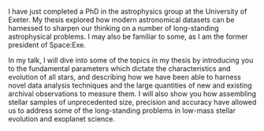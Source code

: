 I have just completed a PhD in the astrophysics group at the University of Exeter. My thesis explored how modern astronomical datasets can be harnessed to sharpen our thinking on a number of long-standing astrophysical problems. I may also be familiar to some, as I am the former president of Space:Exe. 

In my talk, I will dive into some of the topics in my thesis by introducing you to the fundamental parameters which dictate the characteristics and evolution of all stars, and describing how we have been able to harness novel data analysis techniques and the large quantities of new and existing archival observations to measure them. I will also show you how assembling stellar samples of unprecedented size, precision and accuracy have allowed us to address some of the long-standing problems in low-mass stellar evolution and exoplanet science. 

